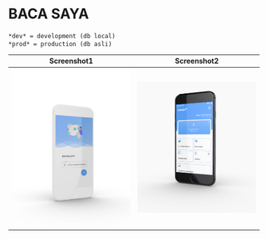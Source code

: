 # BACA SAYA

```
*dev* = development (db local) 
*prod* = production (db asli)
```

|Screenshot1|Screenshot2|
|:---:|:---:|
|<img src="screenshoot_app/ss.png"  width="250">|<img src="screenshoot_app/ss2.png"  width="250">|
